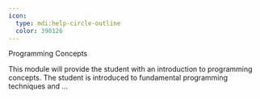 ```yaml
---
icon:
  type: mdi:help-circle-outline
  color: 398126
---
```

Programming Concepts

This module will provide the student with an introduction to programming concepts. The student is introduced to fundamental programming techniques and ... 
